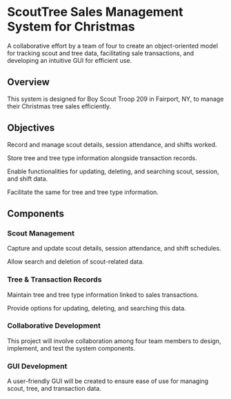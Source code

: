 # ScoutTree Sales Management System for Christmas

A collaborative effort by a team of four to create an object-oriented model for tracking scout and tree data, facilitating sale transactions, and developing an intuitive GUI for efficient use.

## Overview
This system is designed for Boy Scout Troop 209 in Fairport, NY, to manage their Christmas tree sales efficiently.

## Objectives

Record and manage scout details, session attendance, and shifts worked.

Store tree and tree type information alongside transaction records.

Enable functionalities for updating, deleting, and searching scout, session, and shift data.

Facilitate the same for tree and tree type information.

## Components

### Scout Management

Capture and update scout details, session attendance, and shift schedules.

Allow search and deletion of scout-related data.

### Tree & Transaction Records

Maintain tree and tree type information linked to sales transactions.

Provide options for updating, deleting, and searching this data.

### Collaborative Development
This project will involve collaboration among four team members to design, implement, and test the system components.

### GUI Development
A user-friendly GUI will be created to ensure ease of use for managing scout, tree, and transaction data.






